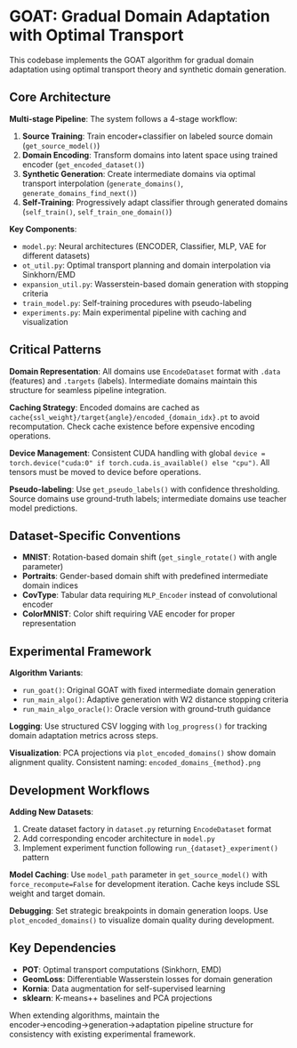 # GOAT: Gradual Domain Adaptation with Optimal Transport

This codebase implements the GOAT algorithm for gradual domain adaptation using optimal transport theory and synthetic domain generation.

## Core Architecture

**Multi-stage Pipeline**: The system follows a 4-stage workflow:
1. **Source Training**: Train encoder+classifier on labeled source domain (`get_source_model()`)
2. **Domain Encoding**: Transform domains into latent space using trained encoder (`get_encoded_dataset()`)
3. **Synthetic Generation**: Create intermediate domains via optimal transport interpolation (`generate_domains()`, `generate_domains_find_next()`)
4. **Self-Training**: Progressively adapt classifier through generated domains (`self_train()`, `self_train_one_domain()`)

**Key Components**:
- `model.py`: Neural architectures (ENCODER, Classifier, MLP, VAE for different datasets)
- `ot_util.py`: Optimal transport planning and domain interpolation via Sinkhorn/EMD
- `expansion_util.py`: Wasserstein-based domain generation with stopping criteria
- `train_model.py`: Self-training procedures with pseudo-labeling
- `experiments.py`: Main experimental pipeline with caching and visualization

## Critical Patterns

**Domain Representation**: All domains use `EncodeDataset` format with `.data` (features) and `.targets` (labels). Intermediate domains maintain this structure for seamless pipeline integration.

**Caching Strategy**: Encoded domains are cached as `cache{ssl_weight}/target{angle}/encoded_{domain_idx}.pt` to avoid recomputation. Check cache existence before expensive encoding operations.

**Device Management**: Consistent CUDA handling with global `device = torch.device("cuda:0" if torch.cuda.is_available() else "cpu")`. All tensors must be moved to device before operations.

**Pseudo-labeling**: Use `get_pseudo_labels()` with confidence thresholding. Source domains use ground-truth labels; intermediate domains use teacher model predictions.

## Dataset-Specific Conventions

- **MNIST**: Rotation-based domain shift (`get_single_rotate()` with angle parameter)
- **Portraits**: Gender-based domain shift with predefined intermediate domain indices
- **CovType**: Tabular data requiring `MLP_Encoder` instead of convolutional encoder
- **ColorMNIST**: Color shift requiring VAE encoder for proper representation

## Experimental Framework

**Algorithm Variants**:
- `run_goat()`: Original GOAT with fixed intermediate domain generation
- `run_main_algo()`: Adaptive generation with W2 distance stopping criteria
- `run_main_algo_oracle()`: Oracle version with ground-truth guidance

**Logging**: Use structured CSV logging with `log_progress()` for tracking domain adaptation metrics across steps.

**Visualization**: PCA projections via `plot_encoded_domains()` show domain alignment quality. Consistent naming: `encoded_domains_{method}.png`

## Development Workflows

**Adding New Datasets**: 
1. Create dataset factory in `dataset.py` returning `EncodeDataset` format
2. Add corresponding encoder architecture in `model.py`
3. Implement experiment function following `run_{dataset}_experiment()` pattern

**Model Caching**: Use `model_path` parameter in `get_source_model()` with `force_recompute=False` for development iteration. Cache keys include SSL weight and target domain.

**Debugging**: Set strategic breakpoints in domain generation loops. Use `plot_encoded_domains()` to visualize domain quality during development.

## Key Dependencies

- **POT**: Optimal transport computations (Sinkhorn, EMD)
- **GeomLoss**: Differentiable Wasserstein losses for domain generation
- **Kornia**: Data augmentation for self-supervised learning
- **sklearn**: K-means++ baselines and PCA projections

When extending algorithms, maintain the encoder→encoding→generation→adaptation pipeline structure for consistency with existing experimental framework.
